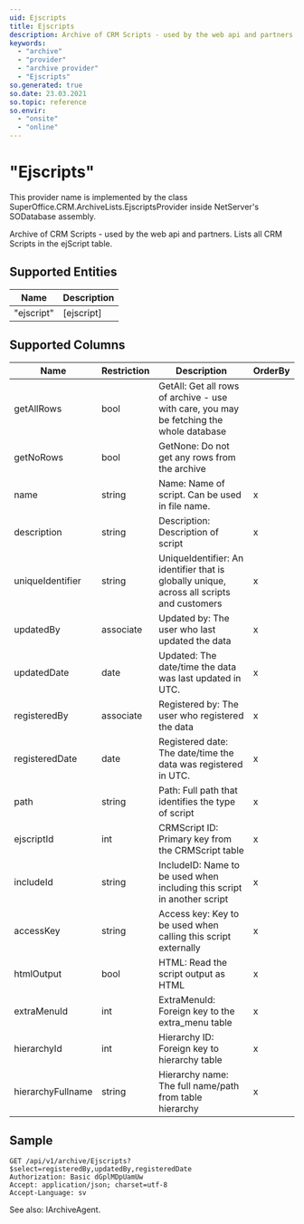 ```yaml
---
uid: Ejscripts
title: Ejscripts
description: Archive of CRM Scripts - used by the web api and partners.
keywords:
  - "archive"
  - "provider"
  - "archive provider"
  - "Ejscripts"
so.generated: true
so.date: 23.03.2021
so.topic: reference
so.envir:
  - "onsite"
  - "online"
---
```


# "Ejscripts"

This provider name is implemented by the class <see cref="T:SuperOffice.CRM.ArchiveLists.EjscriptsProvider">SuperOffice.CRM.ArchiveLists.EjscriptsProvider</see> inside NetServer's SODatabase assembly.

Archive of CRM Scripts - used by the web api and partners.
Lists all CRM Scripts in the ejScript table.

## Supported Entities
| Name | Description |
| ---- | ----- |
|"ejscript"|[ejscript]|

## Supported Columns
| Name | Restriction | Description | OrderBy
| ---- | ----- | ------- | ------ |
|getAllRows|bool|GetAll: Get all rows of archive - use with care, you may be fetching the whole database|  |
|getNoRows|bool|GetNone: Do not get any rows from the archive|  |
|name|string|Name: Name of script. Can be used in file name.| x |
|description|string|Description: Description of script| x |
|uniqueIdentifier|string|UniqueIdentifier: An identifier that is globally unique, across all scripts and customers| x |
|updatedBy|associate|Updated by: The user who last updated the data| x |
|updatedDate|date|Updated: The date/time the data was last updated in UTC.| x |
|registeredBy|associate|Registered by: The user who registered the data| x |
|registeredDate|date|Registered date: The date/time the data was registered in UTC.| x |
|path|string|Path: Full path that identifies the type of script| x |
|ejscriptId|int|CRMScript ID: Primary key from the CRMScript table| x |
|includeId|string|IncludeID: Name to be used when including this script in another script| x |
|accessKey|string|Access key: Key to be used when calling this script externally| x |
|htmlOutput|bool|HTML: Read the script output as HTML| x |
|extraMenuId|int|ExtraMenuId: Foreign key to the extra\_menu table| x |
|hierarchyId|int|Hierarchy ID: Foreign key to hierarchy table| x |
|hierarchyFullname|string|Hierarchy name: The full name/path from table hierarchy| x |

## Sample

```http!
GET /api/v1/archive/Ejscripts?$select=registeredBy,updatedBy,registeredDate
Authorization: Basic dGplMDpUamUw
Accept: application/json; charset=utf-8
Accept-Language: sv

```



See also: <see cref="T:SuperOffice.CRM.Services.IArchiveAgent">IArchiveAgent</see>.</p>

